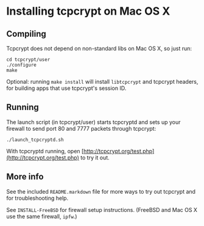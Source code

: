 Installing tcpcrypt on Mac OS X
===============================

Compiling
---------

Tcpcrypt does not depend on non-standard libs on Mac OS X, so just run:

    cd tcpcrypt/user
    ./configure
    make

Optional: running `make install` will install `libtcpcrypt` and tcpcrypt
headers, for building apps that use tcpcrypt's session ID.

Running
-------

The launch script (in tcpcrypt/user) starts tcpcryptd and sets up your firewall
to send port 80 and 7777 packets through tcpcrypt:

    ./launch_tcpcryptd.sh

With tcpcryptd running, open
[http://tcpcrypt.org/test.php](http://tcpcrypt.org/test.php) to try it out.

More info
----------

See the included `README.markdown` file for more ways to try out tcpcrypt and
for troubleshooting help.

See `INSTALL-FreeBSD` for firewall setup instructions. (FreeBSD and Mac OS X use
the same firewall, `ipfw`.)
